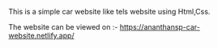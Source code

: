 This is a simple car website like tels website using Html,Css.

The website can be viewed on :- https://ananthansp-car-website.netlify.app/
